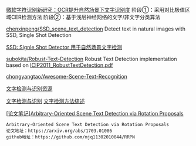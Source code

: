 [微软字符识别新研究：OCR提升自然场景下文字识别度](http://www.cnetnews.com.cn/2015/0401/3049311.shtml)
阶段①：采用对比极值区域CER检测方法
阶段②：基于浅层神经网络的文字/非文字分类算法


[chenxinpeng/SSD_scene_text_detection](https://github.com/chenxinpeng/SSD_scene_text_detection)
Detect text in natural images with SSD, Single Shot Detection

[SSD: Signle Shot Detector 用于自然场景文字检测](http://blog.csdn.net/u010167269/article/details/52851667)



[subokita/Robust-Text-Detection](https://github.com/subokita/Robust-Text-Detection)
Robust Text Detection implementation based on [ICIP2011_RobustTextDetection.pdf](http://www.stanford.edu/~hchen2/papers/ICIP2011_RobustTextDetection.pdf)


[chongyangtao/Awesome-Scene-Text-Recognition](https://github.com/chongyangtao/Awesome-Scene-Text-Recognition)


[文字检测与识别资源](http://blog.csdn.net/peaceinmind/article/details/51387367)

[文字检测与识别](http://lufo.me/2016/08/text_detection/)
[文字检测方法综述](http://lufo.me/2017/02/text_detect/)

[[论文笔记]Arbitrary-Oriented Scene Text Detection via Rotation Proposals](https://blog.csdn.net/u013250416/article/details/78597557)
```
Arbitrary-Oriented Scene Text Detection via Rotation Proposals
论文地址：https://arxiv.org/abs/1703.01086
github地址：https://github.com/mjq11302010044/RRPN
```